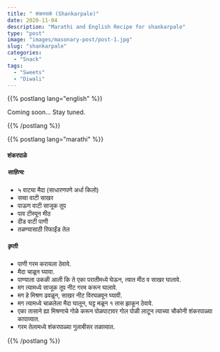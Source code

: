 ```yaml
---
title: " शंकरपाळे (Shankarpale)"
date: 2020-11-04
description: "Marathi and English Recipe for shankarpale"
type: "post"
image: "images/masonary-post/post-1.jpg"
slug: "shankarpale"
categories: 
  - "Snack"
tags:
  - "Sweets"
  - "Diwali"
---
```


{{% postlang lang="english" %}}

Coming soon... Stay tuned.

{{% /postlang %}}




{{% postlang lang="marathi" %}}


####  शंकरपाळे


##### साहित्य:

- ५ वाट्या मैदा (साधारणपणे अर्धा किलो)
- सव्वा वाटी साखर 
- पाऊण वाटी साजूक तूप 
- पाव टीस्पून मीठ 
- दीड वाटी पाणी 
- तळण्यासाठी रिफाईंड तेल 

##### कृती: 


- पाणी गरम करायला ठेवावे. 
- मैदा चाळून घ्यावा. 
- पाण्याला उकळी आली कि ते एका परातीमध्ये घेऊन, त्यात मीठ व साखर घालावे. 
- मग त्यामध्ये साजूक तूप नीट गरम करून घालावे. 
- मग हे मिश्रण ढवळून, साखर नीट विरघळवून घ्यावी. 
- मग त्यामध्ये चाळलेला मैदा घालून, घट्ट मळून १ तास झाकून ठेवावे. 
- एका तासाने ह्या मिश्रणाचे गोळे करून पोळपाटावर गोल पोळी लाटून त्याच्या चौकोनी शंकरपाळ्या कापाव्यात. 
- गरम तेलामध्ये शंकरपाळ्या गुलाबीसर तळाव्यात. 

 {{% /postlang %}}
